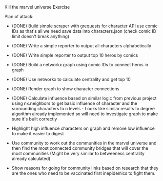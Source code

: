 Kill the marvel universe Exercise

Plan of attack:

- (DONE) Build simple scraper with grequests for character API use comic IDs as that's all we need save data into characters.json (check comic ID limit doesn't break anything)  

- (DONE) Write a simple reporter to output all characters alphabetically

- (DONE) Write simple reporter to output top 10 heros by comics

- (DONE) Build a networkx graph using comic IDs to connect heros in graph

- (DONE) Use networkx to calculate centrality and get top 10

- (DONE) Render graph to show character connections

- (DONE) Calculate influence based on similar logic from previous project using nx.neighbors to get basic
  influence of character and the surrounding characters to n levels - Looks like similar results to
  degree algorithm already implemented so will need to investigate graph to make sure it's built
  correctly

- Highlight high influence characters on graph and remove low influence to make it easier to digest

- Use community to work out the communities in the marvel universe and then find the most connected community bridges that will cover the most communities (Might be very similar to betweeness centrality already calculated)

- Show reasons for going for community links based on research that they are the ones who need to be vaccinated first inepidemics to fight them. 
